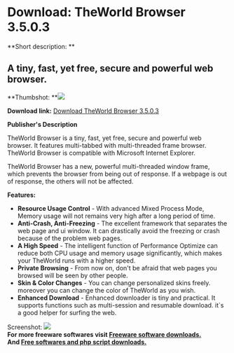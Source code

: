 # Download: TheWorld Browser 3.5.0.3

**Short description: **

## A tiny, fast, yet free, secure and powerful web browser.

  
**Thumbshot: **![](http://www.freewarefiles.com/screenshot/theworldbrowser3_md.jpg)   
  
**Download link:** [Download TheWorld Browser 3.5.0.3](http://freesoftwares.boysofts.com/TheWorld-Browser_program_31635.html)  
  

**Publisher's Description**  
  

TheWorld Browser is a tiny, fast, yet free, secure and powerful web browser.
It features multi-tabbed with multi-threaded frame browser. TheWorld Browser
is compatible with Microsoft Internet Explorer.

TheWorld Browser has a new, powerful multi-threaded window frame, which
prevents the browser from being out of response. If a webpage is out of
response, the others will not be affected.

**Features:**

  * **Resource Usage Control** \- With advanced Mixed Process Mode, Memory usage will not remains very high after a long period of time. 
  * **Anti-Crash, Anti-Freezing** \- The excellent framework that separates the web page and ui window. It can drastically avoid the freezing or crash because of the problem web pages. 
  * **A High Speed** \- The intelligent function of Performance Optimize can reduce both CPU usage and memory usage significantly, which makes your TheWorld runs with a higher speed. 
  * **Private Browsing** \- From now on, don't be afraid that web pages you browsed will be seen by other people. 
  * **Skin & Color Changes** \- You can change personalized skins freely. moreover you can change the color of TheWorld as you wish. 
  * **Enhanced Download** \- Enhanced downloader is tiny and practical. It supports functions such as multi-session and resumable download. it`s a good helper for surfing the web. 

  
  
Screenshot: ![](http://www.freewarefiles.com/screenshot/theworldbrowser3.jpg)  
**For more freeware softwares visit [Freeware software downloads.](http://freesoftwares.boysofts.com/)**   
**And [Free softwares and php script downloads.](http://www.boysofts.com/)**

